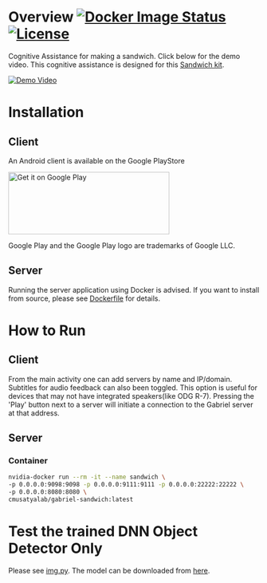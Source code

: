 # Overview [![Docker Image Status][docker-image]][docker] [![License][license-image]][license]

Cognitive Assistance for making a sandwich. Click below for the demo video. This cognitive assistance is designed for this [Sandwich kit](https://www.amazon.com/Small-World-Toys-Living-Sandwich/dp/B00004W156).

[![Demo Video](https://img.youtube.com/vi/USakPP45WvM/0.jpg)](https://www.youtube.com/watch?v=USakPP45WvM)

[docker-image]: https://img.shields.io/docker/build/cmusatyalab/gabriel-sandwich.svg
[docker]: https://hub.docker.com/r/cmusatyalab/gabriel-sandwich

[license-image]: http://img.shields.io/badge/license-Apache--2-blue.svg?style=flat
[license]: LICENSE

# Installation
## Client
An Android client is available on the Google PlayStore 

<a href='https://play.google.com/store/apps/details?id=edu.cmu.cs.gabrielclient'><img height='125px' width='323px' alt='Get it on Google Play' src='https://play.google.com/intl/en_us/badges/images/generic/en_badge_web_generic.png'/></a>

Google Play and the Google Play logo are trademarks of Google LLC.

## Server
Running the server application using Docker is advised. If you want to install from source, please see [Dockerfile](Dockerfile) for details.


# How to Run
## Client
From the main activity one can add servers by name and IP/domain. Subtitles for audio feedback can also been toggled. This option is useful for devices that may not have integrated speakers(like ODG R-7).
Pressing the 'Play' button next to a server will initiate a connection to the Gabriel server at that address.

## Server
### Container
```bash
nvidia-docker run --rm -it --name sandwich \
-p 0.0.0.0:9098:9098 -p 0.0.0.0:9111:9111 -p 0.0.0.0:22222:22222 \
-p 0.0.0.0:8080:8080 \
cmusatyalab/gabriel-sandwich:latest
```

# Test the trained DNN Object Detector Only
Please see [img.py](img.py). The model can be downloaded from [here](https://owncloud.cmusatyalab.org/owncloud/index.php/s/hC6Azp6hEw1e2u1/download).
